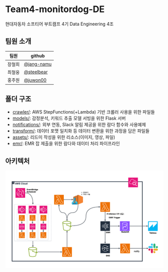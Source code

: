 # Team4-monitordog-DE
현대자동차 소프티어 부트캠프 4기 Data Engineering 4조

## 팀원 소개
|팀원|github|
|-|-|
|장철희|[@jang-namu](https://github.com/jang-namu)|
|최철웅|[@steelbear](https://github.com/steelbear)|
|홍주원|[@juwon00](https://github.com/juwon00)|

## 폴더 구조
- [crawler/](https://github.com/softeerbootcamp4th/Team4-monitordog-DE/tree/main/crawler): AWS StepFunctions(+Lambda) 기반 크롤러 사용을 위한 파일들
- [models/](https://github.com/softeerbootcamp4th/Team4-monitordog-DE/tree/main/models): 감정분석, 키워드 추출 모델 서빙을 위한 Flask 서버
- [notifications/](https://github.com/softeerbootcamp4th/Team4-monitordog-DE/tree/main/notifications): 외부 연동, Slack 알림 제공을 위한 람다 함수와 사용예제
- [transform/](https://github.com/softeerbootcamp4th/Team4-monitordog-DE/tree/main/transform): 데이터 포맷 일치화 등 데이터 변환을 위한 과정을 담은 파일들
- [assets/](https://github.com/softeerbootcamp4th/Team4-monitordog-DE/tree/main/assets): 리드미 작성을 위한 리소스(이미지, 영상, 파일)
- [emr/](https://github.com/softeerbootcamp4th/Team4-monitordog-DE/tree/main/emr): EMR 잡 제출을 위한 람다와 데이터 처리 파이프라인

## 아키텍처
![arichitecture](/assets/architecture.png)  

